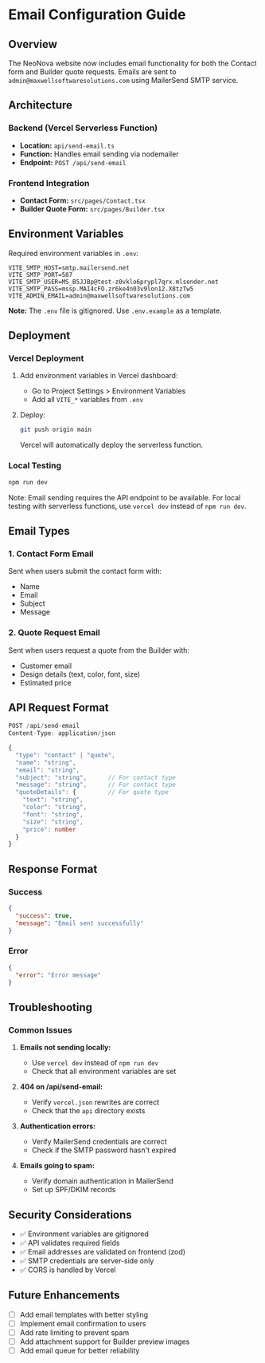 # Email Configuration Guide

## Overview
The NeoNova website now includes email functionality for both the Contact form and Builder quote requests. Emails are sent to `admin@maxwellsoftwaresolutions.com` using MailerSend SMTP service.

## Architecture

### Backend (Vercel Serverless Function)
- **Location:** `api/send-email.ts`
- **Function:** Handles email sending via nodemailer
- **Endpoint:** `POST /api/send-email`

### Frontend Integration
- **Contact Form:** `src/pages/Contact.tsx`
- **Builder Quote Form:** `src/pages/Builder.tsx`

## Environment Variables

Required environment variables in `.env`:

```env
VITE_SMTP_HOST=smtp.mailersend.net
VITE_SMTP_PORT=587
VITE_SMTP_USER=MS_B5JJBp@test-z0vklo6prypl7qrx.mlsender.net
VITE_SMTP_PASS=mssp.MAI4cFO.zr6ke4n03v9lon12.X8tzTw5
VITE_ADMIN_EMAIL=admin@maxwellsoftwaresolutions.com
```

**Note:** The `.env` file is gitignored. Use `.env.example` as a template.

## Deployment

### Vercel Deployment
1. Add environment variables in Vercel dashboard:
   - Go to Project Settings > Environment Variables
   - Add all `VITE_*` variables from `.env`

2. Deploy:
   ```bash
   git push origin main
   ```
   Vercel will automatically deploy the serverless function.

### Local Testing
```bash
npm run dev
```
Note: Email sending requires the API endpoint to be available. For local testing with serverless functions, use `vercel dev` instead of `npm run dev`.

## Email Types

### 1. Contact Form Email
Sent when users submit the contact form with:
- Name
- Email
- Subject
- Message

### 2. Quote Request Email
Sent when users request a quote from the Builder with:
- Customer email
- Design details (text, color, font, size)
- Estimated price

## API Request Format

```typescript
POST /api/send-email
Content-Type: application/json

{
  "type": "contact" | "quote",
  "name": "string",
  "email": "string",
  "subject": "string",      // For contact type
  "message": "string",      // For contact type
  "quoteDetails": {         // For quote type
    "text": "string",
    "color": "string",
    "font": "string",
    "size": "string",
    "price": number
  }
}
```

## Response Format

### Success
```json
{
  "success": true,
  "message": "Email sent successfully"
}
```

### Error
```json
{
  "error": "Error message"
}
```

## Troubleshooting

### Common Issues

1. **Emails not sending locally:**
   - Use `vercel dev` instead of `npm run dev`
   - Check that all environment variables are set

2. **404 on /api/send-email:**
   - Verify `vercel.json` rewrites are correct
   - Check that the `api` directory exists

3. **Authentication errors:**
   - Verify MailerSend credentials are correct
   - Check if the SMTP password hasn't expired

4. **Emails going to spam:**
   - Verify domain authentication in MailerSend
   - Set up SPF/DKIM records

## Security Considerations

- ✅ Environment variables are gitignored
- ✅ API validates required fields
- ✅ Email addresses are validated on frontend (zod)
- ✅ SMTP credentials are server-side only
- ✅ CORS is handled by Vercel

## Future Enhancements

- [ ] Add email templates with better styling
- [ ] Implement email confirmation to users
- [ ] Add rate limiting to prevent spam
- [ ] Add attachment support for Builder preview images
- [ ] Add email queue for better reliability
